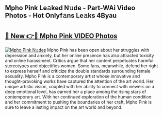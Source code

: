 ## Mpho Pink Le𝚊ked N𝚞de - Part-WAi Video Photos - Hot Onlyf𝚊ns Le𝚊ks 4Byau

# <h2><a href="http://ab2383.deff.icu/?id=Mpho+Pink">🔗 New 👉🔴 Mpho Pink VIDEO Photos</a></h2>

[![Mpho Pink N𝚞des](https://i.imgur.com/rIISA9y.gif)](http://ab2383.deff.icu/?id=Mpho+Pink)
Mpho Pink has been open about her struggles with depression and anxiety, but her online presence has also attracted toxicity and online harassment. Critics argue that her content perpetuates harmful stereotypes and objectifies women. Some fans, meanwhile, defend her right to express herself and criticize the double standards surrounding female sexuality. Mpho Pink is a contemporary artist whose innovative and thought-provoking works have captured the attention of the art world. Her unique artistic vision, coupled with her ability to connect with viewers on a deep emotional level, has earned her a place among the rising stars of contemporary art. With her continued exploration of the human condition and her commitment to pushing the boundaries of her craft, Mpho Pink is sure to leave a lasting impact on the art world and beyond.
